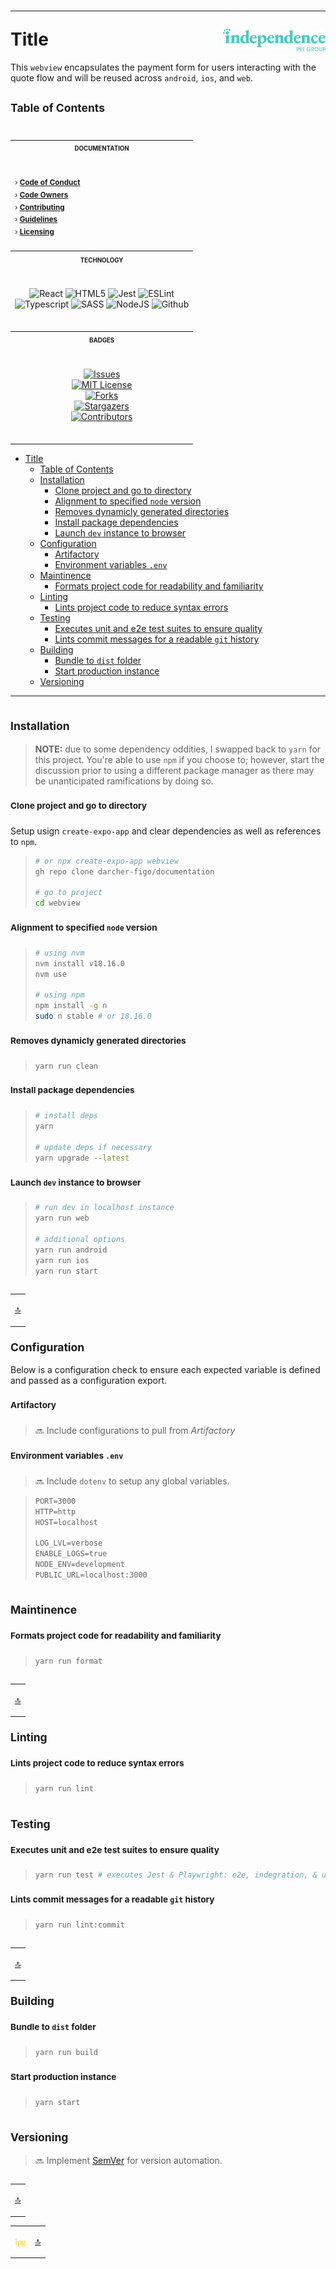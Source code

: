 # <hr /> Title <img align="right" alt="IPG" src="./img/logo.large.svg" width="164" valign="middle" />

<a name="top"></a>

This `webview` encapsulates the payment form for users interacting with the quote flow and will be reused across `android`, `ios`, and `web`.

## <sup>Table of Contents</sup>

<table align="right">
<tr><th scope="col"><sub><sup>DOCUMENTATION</sup></sub></td></tr><tr><td><br />

<sup> &rsaquo; [<b>Code of Conduct</b>](.github/CODE_OF_CONDUCT.md)<br />
&rsaquo; [<b>Code Owners</b>](.github/CODEOWNER.md)<br />
&rsaquo; [<b>Contributing</b>](.github/CONTRIBUTING.md)<br />
&rsaquo; [<b>Guidelines</b>](.github/DEVELOPMENT.md)<br />
&rsaquo; [<b>Licensing</b>](LICENSE.md)<br />
</td></tr>
<tr><th scope="col"><sup><sub>TECHNOLOGY</sub></sup></th></tr><tr><td align="center"><br />

<img alt="React" src="https://cdn0.iconfinder.com/data/icons/logos-brands-in-colors/128/react_color-256.png" width="23"/><!--
--> <img alt="HTML5" src="https://upload.wikimedia.org/wikipedia/commons/thumb/3/38/HTML5_Badge.svg/640px-HTML5_Badge.svg.png" width="23"/><!--
--> <img alt="Jest" src="https://cdn.auth0.com/blog/testing-react-with-jest/logo.png" width="21.5" /><!--
--> <img alt="ESLint" src="https://upload.wikimedia.org/wikipedia/commons/thumb/e/e3/ESLint_logo.svg/640px-ESLint_logo.svg.png" width="27" /><br /><!--
--> <img alt="Typescript" src="https://upload.wikimedia.org/wikipedia/commons/thumb/4/4c/Typescript_logo_2020.svg/640px-Typescript_logo_2020.svg.png" width="23" /><!--
--> <img alt="SASS" src="https://upload.wikimedia.org/wikipedia/commons/thumb/9/96/Sass_Logo_Color.svg/640px-Sass_Logo_Color.svg.png" width="29" /><!--
--> <img alt="NodeJS" src="https://upload.wikimedia.org/wikipedia/commons/thumb/d/d9/Node.js_logo.svg/640px-Node.js_logo.svg.png" width="40" ><!--
--> <img alt="Github" src="https://upload.wikimedia.org/wikipedia/commons/thumb/3/3f/Git_icon.svg/640px-Git_icon.svg.png" width="22" /><!--
--> <br /><br /></td></tr>
<tr><th scope="col"><sup><sub>BADGES</sub></sup></td></tr>

<tr><td align="center"><br />

[![Issues][issues-shield]][issues-url]<br />
[![MIT License][license-shield]][license-url]<br />
[![Forks][forks-shield]][forks-url]<br />
[![Stargazers][stars-shield]][stars-url]<br />
[![Contributors][contributors-shield]][contributors-url]
<br /><br /></th></tr></table>

- [ Title ](#-title-)
  - [Table of Contents](#table-of-contents)
  - [Installation](#installation)
    - [ Clone project and go to directory](#-clone-project-and-go-to-directory)
    - [ Alignment to specified `node` version](#-alignment-to-specified-node-version)
    - [ Removes dynamicly generated directories](#-removes-dynamicly-generated-directories)
    - [ Install package dependencies](#-install-package-dependencies)
    - [ Launch `dev` instance to browser](#-launch-dev-instance-to-browser)
  - [Configuration](#configuration)
    - [ Artifactory](#-artifactory)
    - [ Environment variables `.env`](#-environment-variables-env)
  - [Maintinence](#maintinence)
    - [ Formats project code for readability and familiarity](#-formats-project-code-for-readability-and-familiarity)
  - [Linting](#linting)
    - [ Lints project code to reduce syntax errors](#-lints-project-code-to-reduce-syntax-errors)
  - [Testing](#testing)
    - [ Executes unit and e2e test suites to ensure quality](#-executes-unit-and-e2e-test-suites-to-ensure-quality)
    - [ Lints commit messages for a readable `git` history](#-lints-commit-messages-for-a-readable-git-history)
  - [Building](#building)
    - [ Bundle to `dist` folder](#-bundle-to-dist-folder)
    - [ Start production instance](#-start-production-instance)
  - [Versioning](#versioning)

---

## <sub>Installation</sub>

> **NOTE:** due to some dependency oddities, I swapped back to `yarn` for this project. You're able to use `npm` if you choose to; however, start the discussion prior to using a different package manager as there may be unanticipated ramifications by doing so.

### <sup> Clone project and go to directory</sup>

Setup usign `create-expo-app` and clear dependencies as well as references to `npm`.

> ```sh
> # or npx create-expo-app webview
> gh repo clone darcher-figo/documentation
>
> # go to project
> cd webview
> ```

### <sup> Alignment to specified `node` version</sup>

> ```sh
> # using nvm
> nvm install v18.16.0
> nvm use
>
> # using npm
> npm install -g n
> sudo n stable # or 18.16.0
> ```

### <sup> Removes dynamicly generated directories</sup>

> ```sh
> yarn run clean
> ```

### <sup> Install package dependencies</sup>

> ```sh
> # install deps
> yarn
>
> # update deps if necessary
> yarn upgrade --latest
> ```

### <sup> Launch `dev` instance to browser</sup>

> ```sh
> # run dev in localhost instance
> yarn run web
>
> # additional options
> yarn run android
> yarn run ios
> yarn run start 
> ```

<table align="right"><tr><td>

<a href="#top" title="Return to top">:top:</a></td></tr></table>

## <sub>Configuration</sub>

Below is a configuration check to ensure each expected variable is defined and passed as a configuration export.

### <sup> Artifactory

> :soon: Include configurations to pull from *Artifactory*

### <sup> Environment variables `.env`</sup>

> :soon: Include `dotenv` to setup any global variables.

> ```txt
> PORT=3000
> HTTP=http
> HOST=localhost
>
> LOG_LVL=verbose
> ENABLE_LOGS=true
> NODE_ENV=development
> PUBLIC_URL=localhost:3000
> ```

## <sub>Maintinence</sub>

### <sup> Formats project code for readability and familiarity</sup>

> ```sh
> yarn run format
> ```

<table align="right"><tr><td>

<a href="#top" title="Return to top">:top:</a></td></tr></table>

## <sub>Linting</sub>

### <sup> Lints project code to reduce syntax errors</sup>

> ```sh
> yarn run lint
> ```

## <sub>Testing</sub>

### <sup> Executes unit and e2e test suites to ensure quality</sup>

> ```sh
> yarn run test # executes Jest & Playwright: e2e, indegration, & unit tests
> ```

### <sup> Lints commit messages for a readable `git` history</sup>

> ```sh
> yarn run lint:commit
> ```

<table align="right"><tr><td>

<a href="#top" title="Return to top">:top:</a></td></tr></table>

## <sub>Building</sub>

### <sup> Bundle to `dist` folder</sup>

> ```sh
> yarn run build
> ```

### <sup> Start production instance</sup>

> ```sh
> yarn start
> ```

## <sub>Versioning</sub>

> :soon: Implement [SemVer][sem-ver-url] for version automation.

<table align="right"><tr><td>

<a href="#top" title="Return to top">:top:</a></td></tr></table>

---

<br />
<table align="center"><tr><td valign="middle">

<img alt="IPG" src="./img/logo.small.svg" width="18" valign="middle" /></td><td>
<a href="#top" title="Return to top">:top:</a></td></tr></table>

[js-api-url]: https://developer.mozilla.org/en-US/docs/Web/JavaScript
[web-components-url]: https://developer.mozilla.org/en-US/docs/Web/API/Web_components
[ipg-url]: https://www.independencepetgroup.com/
[sem-ver-url]: http://semver.org/
[contributors-shield]: https://img.shields.io/github/contributors/darcher-figo/documentation.svg
[contributors-url]: https://github.com/darcher-figo/documentation/graphs/contributors
[forks-shield]: https://img.shields.io/github/forks/darcher-figo/documentation.svg
[forks-url]: https://github.com/darcher-figo/documentation/network/members
[stars-shield]: https://img.shields.io/github/stars/darcher-figo/documentation.svg
[stars-url]: https://github.com/darcher-figo/documentation/stargazers
[issues-shield]: https://img.shields.io/github/issues/darcher-figo/documentation.svg
[issues-url]: https://github.com/darcher-figo/documentation/issues
[license-shield]: https://img.shields.io/github/license/darcher-figo/documentation.svg
[license-url]: https://github.com/darcher-figo/documentation/blob/master/LICENSE.txt